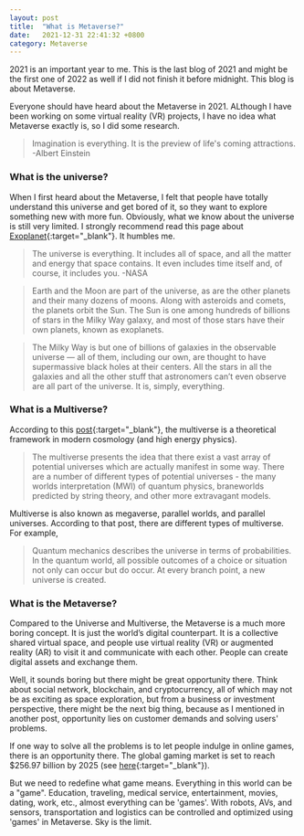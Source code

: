 ```yaml
---
layout: post
title:  "What is Metaverse?"
date:   2021-12-31 22:41:32 +0800
category: Metaverse
---
```


2021 is an important year to me. This is the last blog of 2021 and might be the first one of 2022 as well if I did not finish it before midnight. This blog is about Metaverse.

Everyone should have heard about the Metaverse in 2021. ALthough I have been working on some virtual reality (VR) projects, I have no idea what Metaverse exactly is, so I did some research.

> Imagination is everything. It is the preview of life's coming attractions. -Albert Einstein

### What is the universe?
When I first heard about the Metaverse, I felt that people have totally understand this universe and get bored of it, so they want to explore something new with more fun. Obviously, what we know about the universe is still very limited. 
I strongly recommend read this page about [Exoplanet](https://exoplanets.nasa.gov/what-is-an-exoplanet/what-is-the-universe/){:target="_blank"}. It humbles me.

>The universe is everything. It includes all of space, and all the matter and energy that space contains. It even includes time itself and, of course, it includes you. -NASA

>Earth and the Moon are part of the universe, as are the other planets and their many dozens of moons. Along with asteroids and comets, the planets orbit the Sun. The Sun is one among hundreds of billions of stars in the Milky Way galaxy, and most of those stars have their own planets, known as exoplanets.

> The Milky Way is but one of billions of galaxies in the observable universe — all of them, including our own, are thought to have supermassive black holes at their centers. All the stars in all the galaxies and all the other stuff that astronomers can’t even observe are all part of the universe. It is, simply, everything.



### What is a Multiverse?
According to this [post](https://www.thoughtco.com/multiverse-definition-and-theory-2699273){:target="_blank"}, the multiverse is a theoretical framework in modern cosmology (and high energy physics).

>The multiverse presents the idea that there exist a vast array of potential universes which are actually manifest in some way. There are a number of different types of potential universes - the many worlds interpretation (MWI) of quantum physics, braneworlds predicted by string theory, and other more extravagant models.

Multiverse is also known as megaverse, parallel worlds, and parallel universes. According to that post, there are different types of multiverse. For example,
>Quantum mechanics describes the universe in terms of probabilities. In the quantum world, all possible outcomes of a choice or situation not only can occur but do occur. At every branch point, a new universe is created.

### What is the Metaverse?
Compared to the Universe and Multiverse, the Metaverse is a much more boring concept. It is just the world’s digital counterpart. It is a collective shared virtual space, and people use virtual reality (VR) or augmented reality (AR) to visit it and communicate with each other.
People can create digital assets and exchange them.  

Well, it sounds boring but there might be great opportunity there. Think about social network, blockchain, and cryptocurrency, all of which may not be as exciting as space exploration, but from a business or investment perspective, there might be the next big thing, because as I mentioned in another post, opportunity lies on customer demands and solving users' problems.

If one way to solve all the problems is to let people indulge in online games, there is an opportunity there. The global gaming market is set to reach $256.97 billion by 2025 (see [here](https://techjury.net/blog/gaming-industry-worth){:target="_blank"}).

But we need to redefine what game means. Everything in this world can be a "game". Education, traveling, medical service, entertainment, movies, dating, work, etc., almost everything can be 'games'. With robots, AVs, and sensors, transportation and logistics can be controlled and optimized using 'games' in Metaverse. Sky is the limit. 
